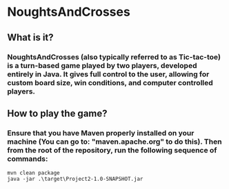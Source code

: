 # NoughtsAndCrosses
## What is it?
### NoughtsAndCrosses (also typically referred to as Tic-tac-toe) is a turn-based game played by two players, developed entirely in Java. It gives full control to the user, allowing for custom board size, win conditions, and computer controlled players.

## How to play the game?
### Ensure that you have Maven properly installed on your machine (You can go to: "maven.apache.org" to do this). Then from the root of the repository, run the following sequence of commands:
    mvn clean package
    java -jar .\target\Project2-1.0-SNAPSHOT.jar
    